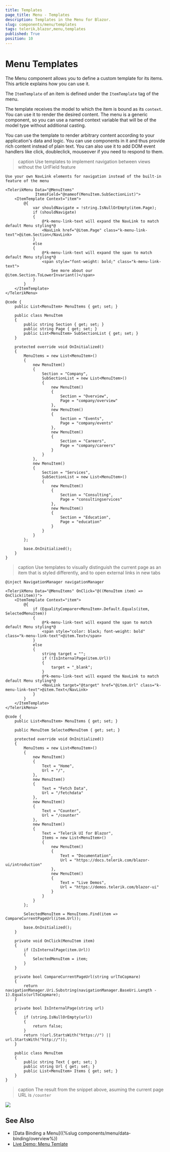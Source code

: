 ```yaml
---
title: Templates
page_title: Menu - Templates
description: Templates in the Menu for Blazor.
slug: components/menu/templates
tags: telerik,blazor,menu,templates
published: True
position: 10
---
```


# Menu Templates

The Menu component allows you to define a custom template for its items. This article explains how you can use it.

The `ItemTemplate` of an item is defined under the `ItemTemplate` tag of the menu.

The template receives the model to which the item is bound as its `context`. You can use it to render the desired content. The menu is a generic component, so you can use a named context variable that will be of the model type without additional casting.

You can use the template to render arbitrary content according to your application's data and logic. You can use components in it and thus provide rich content instead of plain text. You can also use it to add DOM event handlers like click, doubleclick, mouseover if you need to respond to them.

>caption Use templates to implement navigation between views without the UrlField feature

````CSHTML
Use your own NavLink elements for navigation instead of the built-in feature of the menu

<TelerikMenu Data="@MenuItems"
             ItemsField="@nameof(MenuItem.SubSectionList)">
    <ItemTemplate Context="item">
        @{
            var shouldNavigate = !string.IsNullOrEmpty(item.Page);
            if (shouldNavigate)
            {
                @*k-menu-link-text will expand the NavLink to match default Menu styling*@
                <NavLink href="@item.Page" class="k-menu-link-text">@item.Section</NavLink>
            }
            else
            {
                @*k-menu-link-text will expand the span to match default Menu styling*@
                <span style="font-weight: bold;" class="k-menu-link-text">
                    See more about our @item.Section.ToLowerInvariant()</span>
            }
        }
    </ItemTemplate>
</TelerikMenu>

@code {
    public List<MenuItem> MenuItems { get; set; }

    public class MenuItem
    {
        public string Section { get; set; }
        public string Page { get; set; }
        public List<MenuItem> SubSectionList { get; set; }
    }

    protected override void OnInitialized()
    {
        MenuItems = new List<MenuItem>()
        {
            new MenuItem()
            {
                Section = "Company",
                SubSectionList = new List<MenuItem>()
                {
                    new MenuItem()
                    {
                        Section = "Overview",
                        Page = "company/overview"
                    },
                    new MenuItem()
                    {
                        Section = "Events",
                        Page = "company/events"
                    },
                    new MenuItem()
                    {
                        Section = "Careers",
                        Page = "company/careers"
                    }
                }
            },
            new MenuItem()
            {
                Section = "Services",
                SubSectionList = new List<MenuItem>()
                {
                    new MenuItem()
                    {
                        Section = "Consulting",
                        Page = "consultingservices"
                    },
                    new MenuItem()
                    {
                        Section = "Education",
                        Page = "education"
                    }
                }
            }
        };

        base.OnInitialized();
    }
}
````

>caption Use templates to visually distinguish the current page as an item that is styled differently, and to open external links in new tabs

````CSHTML
@inject NavigationManager navigationManager

<TelerikMenu Data="@MenuItems" OnClick="@((MenuItem item) => OnClick(item))">
    <ItemTemplate Context="item">
        @{
            if (EqualityComparer<MenuItem>.Default.Equals(item, SelectedMenuItem))
            {
                @*k-menu-link-text will expand the span to match default Menu styling*@
                <span style="color: black; font-weight: bold" class="k-menu-link-text">@item.Text</span>
            }
            else
            {
                string target = "";
                if (!IsInternalPage(item.Url))
                {
                    target = "_blank";
                }
                @*k-menu-link-text will expand the NavLink to match default Menu styling*@
                <NavLink target="@target" href="@item.Url" class="k-menu-link-text">@item.Text</NavLink>
            }
        }
    </ItemTemplate>
</TelerikMenu>

@code {
    public List<MenuItem> MenuItems { get; set; }

    public MenuItem SelectedMenuItem { get; set; }

    protected override void OnInitialized()
    {
        MenuItems = new List<MenuItem>()
        {
            new MenuItem()
            {
                Text = "Home",
                Url = "/",
            },
            new MenuItem()
            {
                Text = "Fetch Data",
                Url = "/fetchdata"
            },
            new MenuItem()
            {
                Text = "Counter",
                Url = "/counter"
            },
            new MenuItem()
            {
                Text = "Telerik UI for Blazor",
                Items = new List<MenuItem>()
                {
                    new MenuItem()
                    {
                        Text = "Documentation",
                        Url = "https://docs.telerik.com/blazor-ui/introduction"
                    },
                    new MenuItem()
                    {
                        Text = "Live Demos",
                        Url = "https://demos.telerik.com/blazor-ui"
                    }
                }
            }
        };

        SelectedMenuItem = MenuItems.Find(item => CompareCurrentPageUrl(item.Url));

        base.OnInitialized();
    }

    private void OnClick(MenuItem item)
    {
        if (IsInternalPage(item.Url))
        {
            SelectedMenuItem = item;
        }
    }

    private bool CompareCurrentPageUrl(string urlToCopmare)
    {
        return navigationManager.Uri.Substring(navigationManager.BaseUri.Length - 1).Equals(urlToCopmare);
    }

    private bool IsInternalPage(string url)
    {
        if (string.IsNullOrEmpty(url))
        {
            return false;
        }
        return !(url.StartsWith("https://") || url.StartsWith("http://"));
    }

    public class MenuItem
    {
        public string Text { get; set; }
        public string Url { get; set; }
        public List<MenuItem> Items { get; set; }
    }
}
````

>caption The result from the snippet above, asuming the current page URL is `/counter`

![](images/menu-template-distinguish-item.png)

## See Also

* [Data Binding a Menu]({%slug components/menu/data-binding/overview%})
* [Live Demo: Menu Temlate](https://demos.telerik.com/blazor-ui/menu/template)
